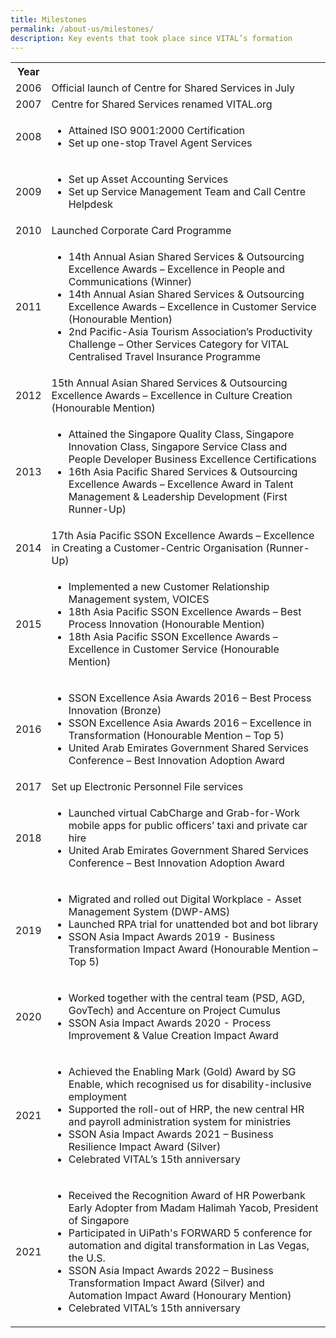 ```yaml
---
title: Milestones
permalink: /about-us/milestones/
description: Key events that took place since VITAL’s formation
---
```

<table class="vital-table-1">
  <tbody>
    <tr>
      <th>Year</th>
      <th></th>
    </tr>
    <tr>
      <td>2006
      </td>
      <td>Official launch of Centre for Shared Services in July
      </td>
    </tr>
    <tr>
      <td>2007
      </td>
      <td>Centre for Shared Services renamed VITAL.org
      </td>
    </tr>
    <tr>
      <td>2008
      </td>
      <td>
        <ul>
          <li>Attained ISO 9001:2000 Certification</li>
          <li>Set up one-stop Travel Agent Services
          </li>
        </ul>
      </td>
    </tr>
    <tr>
      <td>2009
      </td>
      <td>
        <ul>
          <li>Set up Asset Accounting Services</li>
          <li>Set up Service Management Team and Call Centre Helpdesk
          </li>
        </ul>
      </td>
    </tr>
    <tr>
      <td>2010
      </td>
      <td>Launched Corporate Card Programme
      </td>
    </tr>
    <tr>
      <td>2011
      </td>
      <td>
        <ul>
<li> 14th Annual Asian Shared Services &amp; Outsourcing Excellence Awards – Excellence in People and Communications (Winner)</li>
<li> 14th Annual Asian Shared Services &amp; Outsourcing Excellence Awards – Excellence in Customer Service (Honourable Mention)</li>
<li> 2nd Pacific-Asia Tourism Association’s Productivity Challenge – Other Services Category for VITAL Centralised Travel Insurance Programme
</li>
        </ul>
      </td>
    </tr>
		<tr>
      <td>2012
      </td>
      <td> 15th Annual Asian Shared Services &amp; Outsourcing Excellence Awards – Excellence in Culture Creation (Honourable Mention)      
</td>
    </tr>
<tr>
      <td>2013
      </td>
      <td>
        <ul>
<li> Attained the Singapore Quality Class, Singapore Innovation Class, Singapore Service Class and People Developer Business Excellence Certifications</li>
<li> 16th Asia Pacific Shared Services &amp; Outsourcing Excellence Awards – Excellence Award in Talent Management &amp; Leadership Development (First Runner-Up)
</li>
        </ul>
      </td>
    </tr>
    <tr>
      <td>2014
      </td>
      <td> 17th Asia Pacific SSON Excellence Awards – Excellence in Creating a Customer-Centric Organisation (Runner-Up)</td>
    </tr>
    <tr>
      <td>2015
      </td>
      <td>
        <ul>
          <li> Implemented a new Customer Relationship Management system, VOICES</li>
          <li> 18th Asia Pacific SSON Excellence Awards – Best Process Innovation (Honourable Mention)</li>
          <li> 18th Asia Pacific SSON Excellence Awards – Excellence in Customer Service (Honourable Mention)
</li>
        </ul>
      </td>
    </tr>
    <tr>
      <td>2016
      </td>
      <td>
        <ul>
          <li> SSON Excellence Asia Awards 2016 – Best Process Innovation (Bronze)</li>
          <li> SSON Excellence Asia Awards 2016 – Excellence in Transformation (Honourable Mention – Top 5)</li>
          <li> United Arab Emirates Government Shared Services Conference – Best Innovation Adoption Award
</li>
        </ul>
      </td>
    </tr>
    <tr>
      <td>2017</td>
      <td>Set up Electronic Personnel File services
      </td>
    </tr>
    <tr>
</tr>
    <tr>
      <td>2018
      </td>
      <td>
        <ul>
          <li> Launched virtual CabCharge and Grab-for-Work mobile apps for public officers’ taxi and private car hire 
</li>
          <li> United Arab Emirates Government Shared Services Conference – Best Innovation Adoption Award
</li>
        </ul>
      </td>
    </tr>
		    <tr>
      <td>2019
      </td>
      <td>
        <ul>
					<li> Migrated and rolled out Digital Workplace - Asset Management System (DWP-AMS)</li>
<li>Launched RPA trial for unattended bot and bot library </li>
          <li> SSON Asia Impact Awards 2019 - Business Transformation Impact Award (Honourable Mention – Top 5)          
</li>
        </ul>
      </td>
</tr>
    <tr>
      <td>2020
      </td>
      <td>
        <ul>
          <li> Worked together with the central team (PSD, AGD, GovTech) and Accenture on Project Cumulus</li>
          <li> SSON Asia Impact Awards 2020 - Process Improvement &amp; Value Creation Impact Award
</li>
        </ul>
      </td>
    </tr>
		<tr>
			<td>2021
				</td>
			<td>
				<ul>
					<li> Achieved the Enabling Mark (Gold) Award by SG Enable, which recognised us for disability-inclusive employment</li>
					<li> Supported the roll-out of HRP, the new central HR and payroll administration system for ministries</li>
					<li> SSON Asia Impact Awards 2021 – Business Resilience Impact Award (Silver)</li>
					<li>Celebrated VITAL’s 15th 
						anniversary</li>
					</ul>
				</td>
			</tr>
		<tr>
			<td>2021
				</td>
			<td>
				<ul>
					<li> Received the Recognition Award of HR Powerbank Early Adopter from Madam Halimah Yacob, President of Singapore</li>
					<li> Participated in UiPath's FORWARD 5 conference for automation and digital transformation in Las Vegas, the U.S.</li>
					<li> SSON Asia Impact Awards 2022 – Business Transformation Impact Award (Silver) and Automation Impact Award (Honourary Mention)</li>
					<li>Celebrated VITAL’s 15th 
						anniversary</li>
					</ul>
				</td>
			</tr>
 </tbody>
</table>